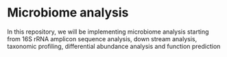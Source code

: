 # Microbiome analysis
In this repository, we will be implementing microbiome analysis starting from 16S rRNA amplicon sequence analysis, down stream analysis, taxonomic profiling, differential abundance analysis and function prediction 
